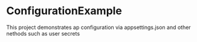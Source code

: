 # ConfigurationExample

This project demonstrates ap configuration via appsettings.json and other nethods such as user secrets
